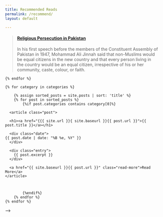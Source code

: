 ```yaml
---
title: Recommended Reads
permalink: /recommend/
layout: default

---
```


<blockquote class="embedly-card"><h4><a href="https://ridhirebuts.github.io/Religious-persecution-in-pakistan/">Religious Persecution in Pakistan</a></h4><p>In his first speech before the members of the Constituent Assembly of Pakistan in 1947, Mohammad Ali Jinnah said that non-Muslims would be equal citizens in the new country and that every person living in the country would be an equal citizen, irrespective of his or her community, caste, colour, or faith.</p></blockquote>
<script async src="//cdn.embedly.com/widgets/platform.js" charset="UTF-8"></script>



















<!-- <div>
    {% assign categories = site.categories | sort %}
    {% for category in categories %}
<!--         <span class="site-tag">
            <a href="#{{ category | first | slugify }}">
                    {{ category[0] | replace:'-', ' ' }} ({{ category | last | size }})
            </a>
        </span> -->
    {% endfor %}
</div>
<div id="index">
   
    {% for category in categories %}
<!--         <a name="{{ category[0] }}"></a>
        <h2>{{ category[0] | replace:'-', ' ' }} ({{ category | last | size }})</h2> -->
        {% assign sorted_posts = site.posts | sort: 'title' %}
        {% for post in sorted_posts %}
            {%if post.categories contains category[0]%}
    
      <article class="post">

      <h1><a href="{{{ site.url }}{ site.baseurl }}{{ post.url }}">{{ post.title }}</a></h1>

      <div class="date">
    {{ post.date | date: "%B %e, %Y" }}
      </div>

      <div class="entry">
        {{ post.excerpt }}
      </div>

      <a href="{{ site.baseurl }}{{ post.url }}" class="read-more">Read More</a>
    </article>
             
                
         
            {%endif%}
        {% endfor %}
    {% endfor %}
</div> -->
